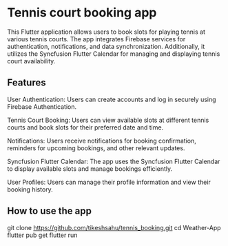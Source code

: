 # Tennis court booking app

This Flutter application allows users to book slots for playing tennis at various tennis courts. The app integrates Firebase services for authentication, notifications, and data synchronization. Additionally, it utilizes the Syncfusion Flutter Calendar for managing and displaying tennis court availability.

## Features
User Authentication: Users can create accounts and log in securely using Firebase Authentication.

Tennis Court Booking: Users can view available slots at different tennis courts and book slots for their preferred date and time.

Notifications: Users receive notifications for booking confirmation, reminders for upcoming bookings, and other relevant updates.

Syncfusion Flutter Calendar: The app uses the Syncfusion Flutter Calendar to display available slots and manage bookings efficiently.

User Profiles: Users can manage their profile information and view their booking history.

## How to use the app

git clone https://github.com/tikeshsahu/tennis_booking.git
cd Weather-App
flutter pub get
flutter run



